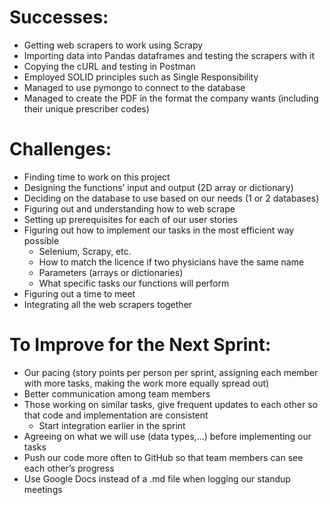 # Successes:
- Getting web scrapers to work using Scrapy
- Importing data into Pandas dataframes and testing the scrapers with it
- Copying the cURL and testing in Postman
- Employed SOLID principles such as Single Responsibility
- Managed to use pymongo to connect to the database
- Managed to create the PDF in the format the company wants (including their unique prescriber codes)

# Challenges:
- Finding time to work on this project  
- Designing the functions’ input and output (2D array or dictionary)
- Deciding on the database to use based on our needs (1 or 2 databases)
- Figuring out and understanding how to web scrape
- Setting up prerequisites for each of our user stories
- Figuring out how to implement our tasks in the most efficient way possible
  - Selenium, Scrapy, etc.
  - How to match the licence if two physicians have the same name
  - Parameters (arrays or dictionaries)
  - What specific tasks our functions will perform
- Figuring out a time to meet
- Integrating all the web scrapers together

# To Improve for the Next Sprint:
- Our pacing (story points per person per sprint, assigning each member with more tasks, making the work more equally spread out)
- Better communication among team members
- Those working on similar tasks, give frequent updates to each other so that code and implementation are consistent
  - Start integration earlier in the sprint
- Agreeing on what we will use (data types,...) before implementing our tasks
- Push our code more often to GitHub so that team members can see each other’s progress
- Use Google Docs instead of a .md file when logging our standup meetings
